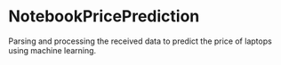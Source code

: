 # NotebookPricePrediction
Parsing and processing the received data to predict the price of laptops using machine learning.
